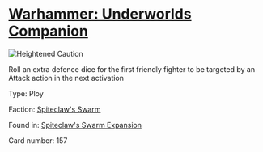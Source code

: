 # [Warhammer: Underworlds Companion](https://guidokessels.github.io/wh-underworlds)

  

![Heightened Caution](https://warhammerunderworlds.com/wp-content/uploads/sites/6/2018/02/157_ENG.png)

Roll an extra defence dice for the first friendly fighter to be targeted by an Attack action in the next activation

Type: Ploy

Faction: [Spiteclaw's Swarm](https://guidokessels.github.io/wh-underworlds/factions/spiteclaws-swarm.md)

Found in: [Spiteclaw's Swarm Expansion](https://guidokessels.github.io/wh-underworlds/locations/spiteclaws-swarm-expansion.md)

Card number: 157
